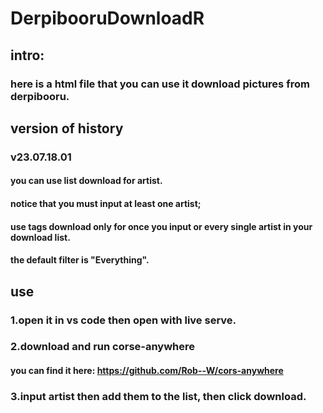 # DerpibooruDownloadR
## intro:
### here is a html file that you can use it download pictures from derpibooru.
## version of history
### v23.07.18.01
#### you can use list download for artist.
#### notice that you must input at least one artist;
#### use tags download only for once you input or every single artist in your download list.

#### the default filter is "Everything".

## use
### 1.open it in vs code then open with live serve.
### 2.download and run corse-anywhere
#### you can find it here: https://github.com/Rob--W/cors-anywhere
### 3.input artist then add them to the list, then click download.
